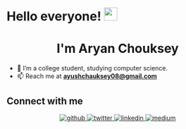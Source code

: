 # Hello everyone! <img src="https://raw.githubusercontent.com/iampavangandhi/iampavangandhi/master/gifs/Hi.gif" width="30px" >
<h1 align="center">I'm Aryan Chouksey</h1>


- 🔭 I’m a college student, studying computer science.
- 📫 Reach me at **ayushchauksey08@gmail.com**

## Connect with me  
<div align="center">
<a href="https://github.com/MrNoBody86" target="_blank">
<img src=https://img.shields.io/badge/github-%2324292e.svg?&style=for-the-badge&logo=github&logoColor=white alt=github style="margin-bottom: 5px;" />
</a>
<a href="https://twitter.com/Chauksey_Aryan" target="_blank">
<img src=https://img.shields.io/badge/twitter-%2300acee.svg?&style=for-the-badge&logo=twitter&logoColor=white alt=twitter style="margin-bottom: 5px;" />
</a>
<a href="https://www.linkedin.com/in/aryan-chouksey" target="_blank">
<img src=https://img.shields.io/badge/linkedin-%231E77B5.svg?&style=for-the-badge&logo=linkedin&logoColor=white alt=linkedin style="margin-bottom: 5px;" />
</a>
<a href="https://medium.com/@ayushchauksey08" target="_blank">
<img src=https://img.shields.io/badge/medium-%23292929.svg?&style=for-the-badge&logo=medium&logoColor=white alt=medium style="margin-bottom: 5px;" />
</a>  
</div>  
  
